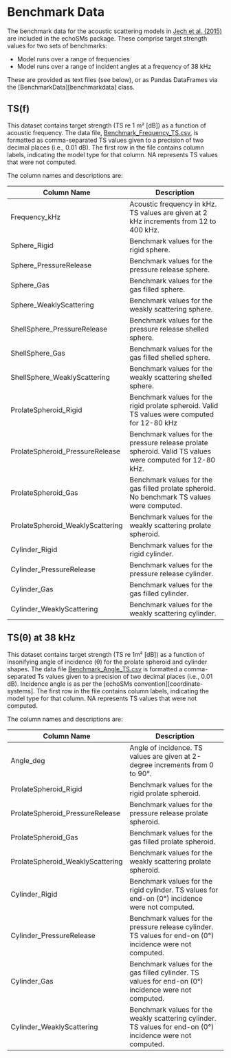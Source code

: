 # Benchmark Data

The benchmark data for the acoustic scattering models in [Jech et al. (2015)](https://doi.org/10.1121/1.4937607) are included in the echoSMs package. These comprise target strength values for two sets of benchmarks:

- Model runs over a range of frequencies
- Model runs over a range of incident angles at a frequency of 38 kHz

These are provided as text files (see below), or as Pandas DataFrames via the
[BenchmarkData][benchmarkdata] class.

## TS(f)

This dataset contains target strength (TS re 1 m² [dB]) as a function of acoustic frequency. The data file, [Benchmark_Frequency_TS.csv](https://github.com/ices-tools-dev/echoSMs/blob/main/BenchMark_Data/Benchmark_Frequency_TS.csv), is formatted as comma-separated TS values given to a precision of two decimal places (i.e., 0.01 dB). The first row in the file contains column labels, indicating the model type for that column. NA represents TS values that were not computed.

The column names and descriptions are:

| Column Name | Description |
|-------------|-------------|
| Frequency_kHz | Acoustic frequency in kHz. TS values are given at 2 kHz increments from 12 to 400 kHz. |
| Sphere_Rigid | Benchmark values for the rigid sphere. |
| Sphere_PressureRelease | Benchmark values for the pressure release sphere. |
| Sphere_Gas | Benchmark values for the gas filled sphere. |
| Sphere_WeaklyScattering | Benchmark values for the weakly scattering sphere. |
| ShellSphere_PressureRelease | Benchmark values for the pressure release shelled sphere. |
| ShellSphere_Gas | Benchmark values for the gas filled shelled sphere. |
| ShellSphere_WeaklyScattering | Benchmark values for the weakly scattering shelled sphere. |
| ProlateSpheroid_Rigid | Benchmark values for the rigid prolate spheroid. Valid TS values were computed for 12-80 kHz |
| ProlateSpheroid_PressureRelease | Benchmark values for the pressure release prolate spheroid. Valid TS values were computed for 12-80 kHz. |
| ProlateSpheroid_Gas | Benchmark values for the gas filled prolate spheroid. No benchmark TS values were computed. |
| ProlateSpheroid_WeaklyScattering | Benchmark values for the weakly scattering prolate spheroid. |
| Cylinder_Rigid | Benchmark values for the rigid cylinder. |
| Cylinder_PressureRelease | Benchmark values for the pressure release cylinder. |
| Cylinder_Gas | Benchmark values for the gas filled cylinder. |
| Cylinder_WeaklyScattering | Benchmark values for the weakly scattering cylinder. |

## TS(θ) at 38 kHz

This dataset contains target strength (TS re 1m² [dB]) as a function of insonifying angle of incidence (θ) for the prolate spheroid and cylinder shapes. The data file [Benchmark_Angle_TS.csv](https://github.com/ices-tools-dev/echoSMs/blob/main/src/echosms/resources/BenchMark_Data/Benchmark_Angle_TS.csv) is formatted a comma-separated Ts values given to a precision of two decimal places (i.e., 0.01 dB). Incidence angle is as per the [echoSMs convention][coordinate-systems]. The first row in the file contains column labels, indicating the model type for that column. NA represents TS values that were not computed.

The column names and descriptions are:

| Column Name | Description |
|-------------|-------------|
| Angle_deg | Angle of incidence. TS values are given at 2-degree increments from 0 to 90°. |
| ProlateSpheroid_Rigid | Benchmark values for the rigid prolate spheroid. |
| ProlateSpheroid_PressureRelease | Benchmark values for the pressure release prolate spheroid. |
| ProlateSpheroid_Gas | Benchmark values for the gas filled prolate spheroid. |
| ProlateSpheroid_WeaklyScattering | Benchmark values for the weakly scattering prolate spheroid. |
| Cylinder_Rigid | Benchmark values for the rigid cylinder. TS values for end-on (0°) incidence were not computed.|
| Cylinder_PressureRelease | Benchmark values for the pressure release cylinder. TS values for end-on (0°) incidence were not computed. |
| Cylinder_Gas | Benchmark values for the gas filled cylinder. TS values for end-on (0°) incidence were not computed. |
| Cylinder_WeaklyScattering | Benchmark values for the weakly scattering cylinder. TS values for end-on (0°) incidence were not computed. |
